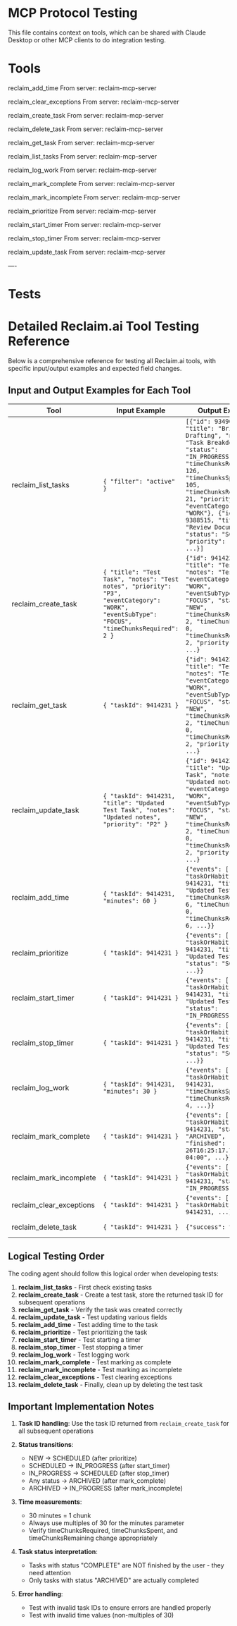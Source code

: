 # MCP Protocol Testing

This file contains context on tools, which can be shared with Claude Desktop or other MCP clients to do integration testing.

# Tools

reclaim_add_time
From server: reclaim-mcp-server

reclaim_clear_exceptions
From server: reclaim-mcp-server

reclaim_create_task
From server: reclaim-mcp-server

reclaim_delete_task
From server: reclaim-mcp-server

reclaim_get_task
From server: reclaim-mcp-server

reclaim_list_tasks
From server: reclaim-mcp-server

reclaim_log_work
From server: reclaim-mcp-server

reclaim_mark_complete
From server: reclaim-mcp-server

reclaim_mark_incomplete
From server: reclaim-mcp-server

reclaim_prioritize
From server: reclaim-mcp-server

reclaim_start_timer
From server: reclaim-mcp-server

reclaim_stop_timer
From server: reclaim-mcp-server

reclaim_update_task
From server: reclaim-mcp-server

—-

# Tests

# Detailed Reclaim.ai Tool Testing Reference

Below is a comprehensive reference for testing all Reclaim.ai tools, with specific input/output examples and expected field changes.

## Input and Output Examples for Each Tool

| Tool | Input Example | Output Example | Notes on Response |
|------|---------------|----------------|-------------------|
| reclaim_list_tasks | `{ "filter": "active" }` | ```[{"id": 9349049, "title": "Brief Drafting", "notes": "Task Breakdown...", "status": "IN_PROGRESS", "timeChunksRequired": 126, "timeChunksSpent": 105, "timeChunksRemaining": 21, "priority": "P1", "eventCategory": "WORK"}, {"id": 9388515, "title": "Review Document", "status": "SCHEDULED", "priority": "P2", ...}]``` | Returns array of task objects; truncated example above |
| reclaim_create_task | `{ "title": "Test Task", "notes": "Test notes", "priority": "P3", "eventCategory": "WORK", "eventSubType": "FOCUS", "timeChunksRequired": 2 }` | ```{"id": 9414231, "title": "Test Task", "notes": "Test notes", "eventCategory": "WORK", "eventSubType": "FOCUS", "status": "NEW", "timeChunksRequired": 2, "timeChunksSpent": 0, "timeChunksRemaining": 2, "priority": "P3", ...}``` | Returns the created task with assigned ID |
| reclaim_get_task | `{ "taskId": 9414231 }` | ```{"id": 9414231, "title": "Test Task", "notes": "Test notes", "eventCategory": "WORK", "eventSubType": "FOCUS", "status": "NEW", "timeChunksRequired": 2, "timeChunksSpent": 0, "timeChunksRemaining": 2, "priority": "P3", ...}``` | Returns complete task object |
| reclaim_update_task | `{ "taskId": 9414231, "title": "Updated Test Task", "notes": "Updated notes", "priority": "P2" }` | ```{"id": 9414231, "title": "Updated Test Task", "notes": "Updated notes", "eventCategory": "WORK", "eventSubType": "FOCUS", "status": "NEW", "timeChunksRequired": 2, "timeChunksSpent": 0, "timeChunksRemaining": 2, "priority": "P2", ...}``` | Returns task with updated fields |
| reclaim_add_time | `{ "taskId": 9414231, "minutes": 60 }` | ```{"events": [], "taskOrHabit": {"id": 9414231, "title": "Updated Test Task", "timeChunksRequired": 6, "timeChunksSpent": 0, "timeChunksRemaining": 6, ...}}``` | timeChunksRequired and timeChunksRemaining increase by 2 (60 min = 2 chunks) |
| reclaim_prioritize | `{ "taskId": 9414231 }` | ```{"events": [], "taskOrHabit": {"id": 9414231, "title": "Updated Test Task", "status": "SCHEDULED", ...}}``` | status changes to "SCHEDULED" |
| reclaim_start_timer | `{ "taskId": 9414231 }` | ```{"events": [...], "taskOrHabit": {"id": 9414231, "title": "Updated Test Task", "status": "IN_PROGRESS", ...}}``` | status changes to "IN_PROGRESS", events array contains calendar events |
| reclaim_stop_timer | `{ "taskId": 9414231 }` | ```{"events": [...], "taskOrHabit": {"id": 9414231, "title": "Updated Test Task", "status": "SCHEDULED", ...}}``` | status typically changes to "SCHEDULED" |
| reclaim_log_work | `{ "taskId": 9414231, "minutes": 30 }` | ```{"events": [...], "taskOrHabit": {"id": 9414231, "timeChunksSpent": 2, "timeChunksRemaining": 4, ...}}``` | timeChunksSpent increases, timeChunksRemaining decreases |
| reclaim_mark_complete | `{ "taskId": 9414231 }` | ```{"events": [...], "taskOrHabit": {"id": 9414231, "status": "ARCHIVED", "finished": "2025-04-26T16:25:17.721370022-04:00", ...}}``` | status changes to "ARCHIVED", finished timestamp added |
| reclaim_mark_incomplete | `{ "taskId": 9414231 }` | ```{"events": [], "taskOrHabit": {"id": 9414231, "status": "IN_PROGRESS", ...}}``` | status changes to "IN_PROGRESS", finished field removed |
| reclaim_clear_exceptions | `{ "taskId": 9414231 }` | ```{"events": [], "taskOrHabit": {"id": 9414231, ...}}``` | Resets scheduling exceptions |
| reclaim_delete_task | `{ "taskId": 9414231 }` | ```{"success": true}``` | Returns success message |

## Logical Testing Order

The coding agent should follow this logical order when developing tests:

1. **reclaim_list_tasks** - First check existing tasks
2. **reclaim_create_task** - Create a test task, store the returned task ID for subsequent operations
3. **reclaim_get_task** - Verify the task was created correctly
4. **reclaim_update_task** - Test updating various fields
5. **reclaim_add_time** - Test adding time to the task
6. **reclaim_prioritize** - Test prioritizing the task
7. **reclaim_start_timer** - Test starting a timer
8. **reclaim_stop_timer** - Test stopping a timer
9. **reclaim_log_work** - Test logging work
10. **reclaim_mark_complete** - Test marking as complete
11. **reclaim_mark_incomplete** - Test marking as incomplete
12. **reclaim_clear_exceptions** - Test clearing exceptions
13. **reclaim_delete_task** - Finally, clean up by deleting the test task

## Important Implementation Notes

1. **Task ID handling**: Use the task ID returned from `reclaim_create_task` for all subsequent operations

2. **Status transitions**: 
   - NEW → SCHEDULED (after prioritize)
   - SCHEDULED → IN_PROGRESS (after start_timer)
   - IN_PROGRESS → SCHEDULED (after stop_timer)
   - Any status → ARCHIVED (after mark_complete)
   - ARCHIVED → IN_PROGRESS (after mark_incomplete)

3. **Time measurements**:
   - 30 minutes = 1 chunk
   - Always use multiples of 30 for the minutes parameter
   - Verify timeChunksRequired, timeChunksSpent, and timeChunksRemaining change appropriately

4. **Task status interpretation**:
   - Tasks with status "COMPLETE" are NOT finished by the user - they need attention
   - Only tasks with status "ARCHIVED" are actually completed

5. **Error handling**: 
   - Test with invalid task IDs to ensure errors are handled properly
   - Test with invalid time values (non-multiples of 30)